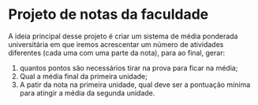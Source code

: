 # Projeto de notas da faculdade
A ideia principal desse projeto é criar um sistema de média ponderada universitária em que iremos acrescentar um número de atividades diferentes (cada uma com uma parte da nota), para ao final, gerar: 
1) quantos pontos são necessários tirar na prova para ficar na média; 
2) Qual a média final da primeira unidade;
3) A patir da nota na primeira unidade, qual deve ser a pontuação mínima para atingir a média da segunda unidade.

